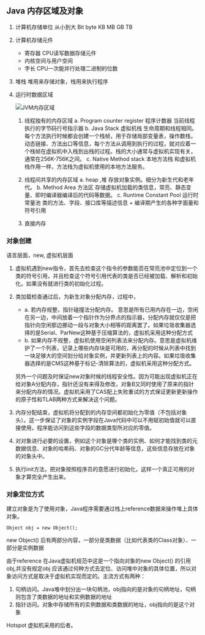 ## Java 内存区域及对象
1. 计算机存储单位
从小到大 Bit byte KB MB GB TB 
2. 计算机存储元件
	+ 寄存器 CPU读写数据存储元件
	+  内核空间与用户空间
	+  字长 CPU一次能并行处理二进制的位数
3. 堆栈
	堆用来存储对象，栈用来执行程序
	
4. 运行时数据区域


	![JVM内存区域](http://images.blogjava.net/blogjava_net/nkjava/jvmstructure.png)
	
	1. 线程独有的内存区域
		a. Program counter register 程序计数器
		当前线程执行的字节码行号指示器
		b. Java Stack 虚拟机栈
		生命周期和线程相同。每个方法执行时候都会创建一个栈帧，用于存储局部变量表，操作数栈，动态链接、方法出口等信息，每个方法从调用到执行的过程，就对应着一个栈帧在虚拟机中入栈到出栈的过程。栈的大小通常与虚拟机实现有关，通常在256K-756K之间。
		c. Native Method stack  本地方法栈
		和虚拟机栈作用一样，方法栈为虚拟机使用的本地方法服务。
	2. 线程间共享的内存区域
		a. heap ,堆
		存放对象实例。细分为新生代和老年代。
		b. Method Area 方法区
		存储虚拟机加载的类信息，常亮、静态变量、即时编译器编译后的代码等数据。
		c. Runtime Constant Pool 运行时常量池
		类的方法、字段、接口库等描述信息 + 编译期产生的各种字面量和符号引用
		
	3. 直接内存

### 对象创建
语言层面，new, 虚拟机层面

1. 虚拟机遇到new指令，首先去检查这个指令的参数能否在常亮池中定位到一个类的符号引用，并且检查这个符号引用代表的类是否已经被加载、解析和初始化。如果没有就进行类的初始化过程。
2. 类加载检查通过后，为新生对象分配内存，过程中，
	
	+ a. 若内存规整，指针碰撞法分配内存。 意思是所有已用内存在一边，空闲在另一边，中间放着一个指针作为分界点的指示器，分配内存就仅仅是把指针向空闲那边挪动一段与对象大小相等的距离罢了。如果垃圾收集器选择的是Serial、ParNew这种基于压缩算法的，虚拟机采用这种分配方式
	+ b. 如果内存不规整，虚拟机使用空闲列表法来分配内存。意思是虚拟机维护了一个列表，记录上哪些内存块是可用的，再分配的时候从列表中找到一块足够大的空间划分给对象实例，并更新列表上的内容。如果垃圾收集器选择的是CMS这种基于标记-清除算法的，虚拟机采用这种分配方式。
	
	另外一个问题及时保证new对象时候的线程安全性。因为可能出现虚拟机正在给对象A分配内存，指针还没有来得及修改，对象B又同时使用了原来的指针来分配内存的情况。虚拟机采用了CAS配上失败重试的方式保证更新更新操作的原子性和TLAB两种方式来解决这个问题。
		
3. 内存分配结束，虚拟机将分配到的内存空间都初始化为零值（不包括对象头）。这一步保证了对象的实例字段在Java代码中可以不用赋初始值就可以直接使用，程序能访问到这些字段的数据类型所对应的零值。
4. 对对象进行必要的设置，例如这个对象是哪个类的实例、如何才能找到类的元数据信息、对象的哈希码、对象的GC分代年龄等信息，这些信息存放在对象的对象头中。
5. 执行init方法，把对象按照程序员的意愿进行初始化，这样一个真正可用的对象才算完全产生出来。


### 对象定位方式
建立对象是为了使用对象，Java程序需要通过栈上reference数据来操作堆上具体对象。

```
Object obj = new Object();
```

new Object() 后有两部分内容，一部分是类数据（比如代表类的Class对象）、一部分是实例数据

由于reference 在Java虚拟机规范中这是一个指向对象的new Object() 的引用obj,并没有规定obj
应该通过何种方式去定位、访问堆中对象的具体位置，所以对象访问方式是取决于虚拟机实现而定的。主流方式有两种：

1. 句柄访问。Java堆中划分出一块句柄池，obj指向的是对象的句柄地址，句柄则包含了类数据的地址和实例数据的地址
2. 指针访问。对象中存储所有的实例数据和类数据的地址，obj指向的是这个对象

Hotspot 虚拟机采用的后者。
			
